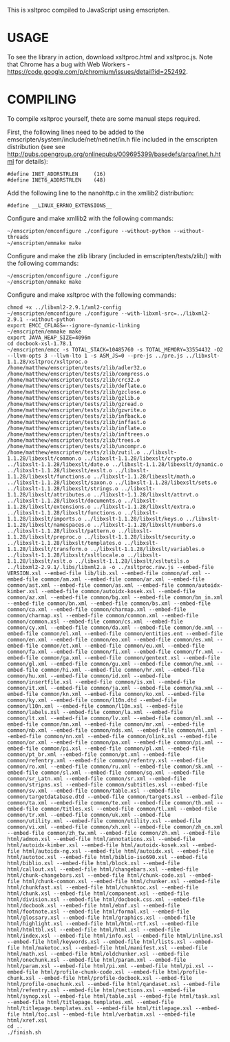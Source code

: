 This is xsltproc compiled to JavaScript using emscripten.

USAGE
=====

To see the library in action, download xsltproc.html and xsltproc.js. Note that Chrome has a bug with Web Workers - https://code.google.com/p/chromium/issues/detail?id=252492.

COMPILING
=========

To compile xsltproc yourself, thete are some manual steps required.

First, the following lines need to be added to the emscripten/system/include/net/netinet/in.h file included in the emscripten distribution (see see http://pubs.opengroup.org/onlinepubs/009695399/basedefs/arpa/inet.h.html for details):

    #define INET_ADDRSTRLEN  	(16)
    #define INET6_ADDRSTRLEN	(48)

Add the following line to the nanohttp.c in the xmllib2 distribution:

    #define __LINUX_ERRNO_EXTENSIONS__

Configure and make xmllib2 with the following commands:

    ~/emscripten/emconfigure ./configure --without-python --without-threads
    ~/emscripten/emmake make

Configure and make the zlib library (included in emscripten/tests/zlib/) with the following commands:

    ~/emscripten/emconfigure ./configure
    ~/emscripten/emmake make

Configure and make xsltproc with the following commands:

    chmod +x ../libxml2-2.9.1/xml2-config
    ~/emscripten/emconfigure ./configure --with-libxml-src=../libxml2-2.9.1 --without-python
    export EMCC_CFLAGS=--ignore-dynamic-linking
    ~/emscripten/emmake make
	export JAVA_HEAP_SIZE=4096m
	cd docbook-xsl-1.78.1
	~/emscripten/emcc -s TOTAL_STACK=10485760 -s TOTAL_MEMORY=33554432 -O2 --llvm-opts 3 --llvm-lto 1 -s ASM_JS=0 --pre-js ../pre.js ../libxslt-1.1.28/xsltproc/xsltproc.o /home/matthew/emscripten/tests/zlib/adler32.o /home/matthew/emscripten/tests/zlib/compress.o /home/matthew/emscripten/tests/zlib/crc32.o /home/matthew/emscripten/tests/zlib/deflate.o /home/matthew/emscripten/tests/zlib/gzclose.o /home/matthew/emscripten/tests/zlib/gzlib.o /home/matthew/emscripten/tests/zlib/gzread.o /home/matthew/emscripten/tests/zlib/gzwrite.o /home/matthew/emscripten/tests/zlib/infback.o /home/matthew/emscripten/tests/zlib/inffast.o /home/matthew/emscripten/tests/zlib/inflate.o /home/matthew/emscripten/tests/zlib/inftrees.o /home/matthew/emscripten/tests/zlib/trees.o /home/matthew/emscripten/tests/zlib/uncompr.o /home/matthew/emscripten/tests/zlib/zutil.o ../libxslt-1.1.28/libexslt/common.o ../libxslt-1.1.28/libexslt/crypto.o ../libxslt-1.1.28/libexslt/date.o ../libxslt-1.1.28/libexslt/dynamic.o ../libxslt-1.1.28/libexslt/exslt.o ../libxslt-1.1.28/libexslt/functions.o ../libxslt-1.1.28/libexslt/math.o ../libxslt-1.1.28/libexslt/saxon.o ../libxslt-1.1.28/libexslt/sets.o ../libxslt-1.1.28/libexslt/strings.o ../libxslt-1.1.28/libxslt/attributes.o ../libxslt-1.1.28/libxslt/attrvt.o ../libxslt-1.1.28/libxslt/documents.o ../libxslt-1.1.28/libxslt/extensions.o ../libxslt-1.1.28/libxslt/extra.o ../libxslt-1.1.28/libxslt/functions.o ../libxslt-1.1.28/libxslt/imports.o ../libxslt-1.1.28/libxslt/keys.o ../libxslt-1.1.28/libxslt/namespaces.o ../libxslt-1.1.28/libxslt/numbers.o ../libxslt-1.1.28/libxslt/pattern.o ../libxslt-1.1.28/libxslt/preproc.o ../libxslt-1.1.28/libxslt/security.o ../libxslt-1.1.28/libxslt/templates.o ../libxslt-1.1.28/libxslt/transform.o ../libxslt-1.1.28/libxslt/variables.o ../libxslt-1.1.28/libxslt/xsltlocale.o ../libxslt-1.1.28/libxslt/xslt.o ../libxslt-1.1.28/libxslt/xsltutils.o ../libxml2-2.9.1/.libs/libxml2.a -o ../xsltproc.raw.js --embed-file VERSION.xsl --embed-file lib/lib.xsl --embed-file common/af.xml --embed-file common/am.xml --embed-file common/ar.xml --embed-file common/ast.xml --embed-file common/as.xml --embed-file common/autoidx-kimber.xsl --embed-file common/autoidx-kosek.xsl --embed-file common/az.xml --embed-file common/bg.xml --embed-file common/bn_in.xml --embed-file common/bn.xml --embed-file common/bs.xml --embed-file common/ca.xml --embed-file common/charmap.xml --embed-file common/charmap.xsl --embed-file common/common.xml --embed-file common/common.xsl --embed-file common/cs.xml --embed-file common/cy.xml --embed-file common/da.xml --embed-file common/de.xml --embed-file common/el.xml --embed-file common/entities.ent --embed-file common/en.xml --embed-file common/eo.xml --embed-file common/es.xml --embed-file common/et.xml --embed-file common/eu.xml --embed-file common/fa.xml --embed-file common/fi.xml --embed-file common/fr.xml --embed-file common/ga.xml --embed-file common/gentext.xsl --embed-file common/gl.xml --embed-file common/gu.xml --embed-file common/he.xml --embed-file common/hi.xml --embed-file common/hr.xml --embed-file common/hu.xml --embed-file common/id.xml --embed-file common/insertfile.xsl --embed-file common/is.xml --embed-file common/it.xml --embed-file common/ja.xml --embed-file common/ka.xml --embed-file common/kn.xml --embed-file common/ko.xml --embed-file common/ky.xml --embed-file common/l10n.dtd --embed-file common/l10n.xml --embed-file common/l10n.xsl --embed-file common/labels.xsl --embed-file common/la.xml --embed-file common/lt.xml --embed-file common/lv.xml --embed-file common/ml.xml --embed-file common/mn.xml --embed-file common/mr.xml --embed-file common/nb.xml --embed-file common/nds.xml --embed-file common/nl.xml --embed-file common/nn.xml --embed-file common/olink.xsl --embed-file common/or.xml --embed-file common/pa.xml --embed-file common/pi.xml --embed-file common/pi.xsl --embed-file common/pl.xml --embed-file common/pt_br.xml --embed-file common/pt.xml --embed-file common/refentry.xml --embed-file common/refentry.xsl --embed-file common/ro.xml --embed-file common/ru.xml --embed-file common/sk.xml --embed-file common/sl.xml --embed-file common/sq.xml --embed-file common/sr_Latn.xml --embed-file common/sr.xml --embed-file common/stripns.xsl --embed-file common/subtitles.xsl --embed-file common/sv.xml --embed-file common/table.xsl --embed-file common/targetdatabase.dtd --embed-file common/targets.xsl --embed-file common/ta.xml --embed-file common/te.xml --embed-file common/th.xml --embed-file common/titles.xsl --embed-file common/tl.xml --embed-file common/tr.xml --embed-file common/uk.xml --embed-file common/utility.xml --embed-file common/utility.xsl --embed-file common/vi.xml --embed-file common/xh.xml --embed-file common/zh_cn.xml --embed-file common/zh_tw.xml --embed-file common/zh.xml --embed-file html/admon.xsl --embed-file html/annotations.xsl --embed-file html/autoidx-kimber.xsl --embed-file html/autoidx-kosek.xsl --embed-file html/autoidx-ng.xsl --embed-file html/autoidx.xsl --embed-file html/autotoc.xsl --embed-file html/biblio-iso690.xsl --embed-file html/biblio.xsl --embed-file html/block.xsl --embed-file html/callout.xsl --embed-file html/changebars.xsl --embed-file html/chunk-changebars.xsl --embed-file html/chunk-code.xsl --embed-file html/chunk-common.xsl --embed-file html/chunker.xsl --embed-file html/chunkfast.xsl --embed-file html/chunktoc.xsl --embed-file html/chunk.xsl --embed-file html/component.xsl --embed-file html/division.xsl --embed-file html/docbook.css.xml --embed-file html/docbook.xsl --embed-file html/ebnf.xsl --embed-file html/footnote.xsl --embed-file html/formal.xsl --embed-file html/glossary.xsl --embed-file html/graphics.xsl --embed-file html/highlight.xsl --embed-file html/html-rtf.xsl --embed-file html/htmltbl.xsl --embed-file html/html.xsl --embed-file html/index.xsl --embed-file html/info.xsl --embed-file html/inline.xsl --embed-file html/keywords.xsl --embed-file html/lists.xsl --embed-file html/maketoc.xsl --embed-file html/manifest.xsl --embed-file html/math.xsl --embed-file html/oldchunker.xsl --embed-file html/onechunk.xsl --embed-file html/param.xml --embed-file html/param.xsl --embed-file html/pi.xml --embed-file html/pi.xsl --embed-file html/profile-chunk-code.xsl --embed-file html/profile-chunk.xsl --embed-file html/profile-docbook.xsl --embed-file html/profile-onechunk.xsl --embed-file html/qandaset.xsl --embed-file html/refentry.xsl --embed-file html/sections.xsl --embed-file html/synop.xsl --embed-file html/table.xsl --embed-file html/task.xsl --embed-file html/titlepage.templates.xml --embed-file html/titlepage.templates.xsl --embed-file html/titlepage.xsl --embed-file html/toc.xsl --embed-file html/verbatim.xsl --embed-file html/xref.xsl
	cd ..
	./finish.sh
